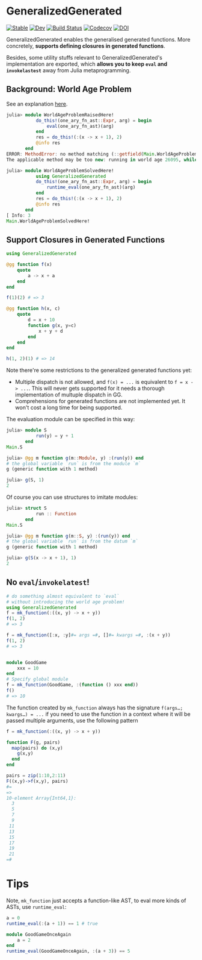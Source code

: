 # GeneralizedGenerated

[![Stable](https://img.shields.io/badge/docs-stable-blue.svg)](https://thautwarm.github.io/GeneralizedGenerated.jl/stable)
[![Dev](https://img.shields.io/badge/docs-dev-blue.svg)](https://thautwarm.github.io/GeneralizedGenerated.jl/dev)
[![Build Status](https://travis-ci.com/thautwarm/GeneralizedGenerated.jl.svg?branch=master)](https://travis-ci.com/thautwarm/GeneralizedGenerated.jl)
[![Codecov](https://codecov.io/gh/thautwarm/GeneralizedGenerated.jl/branch/master/graph/badge.svg)](https://codecov.io/gh/thautwarm/GeneralizedGenerated.jl)
[![DOI](https://zenodo.org/badge/DOI/10.5281/zenodo.3596233.svg)](https://doi.org/10.5281/zenodo.3596233)

GeneralizedGenerated enables the generalised generated functions. More concretely,
**supports defining closures in generated functions**.

Besides, some utility stuffs relevant to GeneralizedGenerated's implementation are exported,
which **allows you to keep `eval` and `invokelastest`** away from Julia
metaprogramming.


## Background: World Age Problem

See an explanation [here](https://discourse.julialang.org/t/world-age-problem-explanation/9714/4?u=thautwarm).

```julia
julia> module WorldAgeProblemRaisedHere!
           do_this!(one_ary_fn_ast::Expr, arg) = begin
               eval(one_ary_fn_ast)(arg)
           end
           res = do_this!(:(x -> x + 1), 2)
           @info res
       end
ERROR: MethodError: no method matching (::getfield(Main.WorldAgeProblemRaisedHere!, Symbol("##1#2")))(::Int64)
The applicable method may be too new: running in world age 26095, while current world is 26096.

julia> module WorldAgeProblemSolvedHere!
           using GeneralizedGenerated
           do_this!(one_ary_fn_ast::Expr, arg) = begin
               runtime_eval(one_ary_fn_ast)(arg)
           end
           res = do_this!(:(x -> x + 1), 2)
           @info res
       end
[ Info: 3
Main.WorldAgeProblemSolvedHere!
```

## Support Closures in Generated Functions

```julia
using GeneralizedGenerated

@gg function f(x)
    quote
        a -> x + a
    end
end

f(1)(2) # => 3

@gg function h(x, c)
    quote
        d = x + 10
        function g(x, y=c)
            x + y + d
        end
    end
end

h(1, 2)(1) # => 14
```

Note there're some restrictions to the generalized generated functions yet:

- Multiple dispatch is not allowed, and `f(x) = ...` is equivalent to `f = x -> ...`. This will never gets supported for it needs a thorough implementation of multuple dispatch in GG.
- Comprehensions for generated functions are not implemented yet. It won't cost a long time for being supported.

The evaluation module can be specified in this way:

```julia
julia> module S
           run(y) = y + 1
       end
Main.S

julia> @gg m function g(m::Module, y) :(run(y)) end
# the global variable `run` is from the module `m`
g (generic function with 1 method)

julia> g(S, 1)
2
```

Of course you can use structures to imitate modules:

```julia
julia> struct S
           run :: Function
       end
Main.S

julia> @gg m function g(m::S, y) :(run(y)) end
# the global variable `run` is from the datum `m`
g (generic function with 1 method)

julia> g(S(x -> x + 1), 1)
2
```

## No `eval`/`invokelatest`!

```julia
# do something almost equivalent to `eval`
# without introducing the world age problem!
using GeneralizedGenerated
f = mk_function(:((x, y) -> x + y))
f(1, 2)
# => 3

f = mk_function([:x, :y]#= args =#, []#= kwargs =#, :(x + y))
f(1, 2)
# => 3


module GoodGame
    xxx = 10
end
# Specify global module
f = mk_function(GoodGame, :(function () xxx end))
f()
# => 10
```

The function created by `mk_function` always has the signature `f(args…; kwargs…) = ...` if you need to use the function in a context where it will be passed multiple arguments, use the following pattern

```julia
f = mk_function(:((x, y) -> x + y))

function F(g, pairs)
  map(pairs) do (x,y)
    g(x,y)
  end
end

pairs = zip(1:10,2:11)
F((x,y)->f(x,y), pairs)
#=
=>
10-element Array{Int64,1}:
  3
  5
  7
  9
 11
 13
 15
 17
 19
 21
=#
```

Tips
==============

Note, `mk_function` just accepts a function-like AST, to eval more kinds of
ASTs, use `runtime_eval`:

```julia
a = 0
runtime_eval(:(a + 1)) == 1 # true

module GoodGameOnceAgain
    a = 2
end
runtime_eval(GoodGameOnceAgain, :(a + 3)) == 5
```
